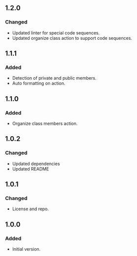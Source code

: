 ## 1.2.0

### Changed

- Updated linter for special code sequences.
- Updated organize class action to support code sequences.

## 1.1.1

### Added

- Detection of private and public members.
- Auto formatting on action.

## 1.1.0

### Added

- Organize class members action.

## 1.0.2

### Changed

- Updated dependencies
- Updated README

## 1.0.1

### Changed

- License and repo.

## 1.0.0

### Added

- Initial version.
